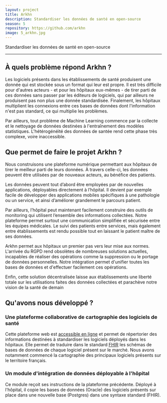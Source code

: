 ```yaml
---
layout: project
title: Arkhn
description: Standardiser les données de santé en open-source
season: 5
repository: https://github.com/arkhn
image: 5_arkhn.jpg
---
```


Standardiser les données de santé en open-source

---

## À quels problème répond Arkhn ?

Les logiciels présents dans les établissements de santé produisent une donnée qui est stockée sous un format qui leur est propre. Il est très difficile pour d'autres acteurs - et pour les hôpitaux eux-mêmes - de tirer parti de ces données sans passer par les éditeurs de logiciels, qui par ailleurs ne produisent pas non plus une donnée standardisée. Finalement, les hôpitaux multiplient les connexions entre ces bases de données dont l'information n'est pas standard, ce qui multiplie les problèmes.

Par ailleurs, tout problème de Machine Learning commence par la collecte et le nettoyage de données destinées à l'entraînement des modèles statistiques. L'hétérogénéité des données de santée rend cette phase très complexe, voire inaccessible.

## Que permet de faire le projet Arkhn ?

Nous construisons une plateforme numérique permettant aux hôpitaux de tirer le meilleur parti de leurs données. À travers celle-ci, les données peuvent être utilisées par de nouveaux acteurs, au bénéfice des patients.

Les données peuvent tout d’abord être employées par de nouvelles applications, déployables directement à l’hôpital. Il devient par exemple facile de développer des applications mobiles spécifiques à une pathologie ou un service, et ainsi d’améliorer grandement le parcours patient.

Par ailleurs, l’hôpital peut maintenant facilement construire des outils de monitoring qui utilisent l’ensemble des informations collectées. Notre plateforme permet surtout une communication simplifiée et sécurisée entre les équipes médicales. Le suivi des patients entre services, mais également entre établissements est rendu possible tout en laissant le patient maître de ses données.

Arkhn permet aux hôpitaux un premier pas vers leur mise aux normes. L'arrivée du RGPD rend obsolètes de nombreuses solutions actuelles, incapables de réaliser des opérations comme la suppression ou le portage de données personnelles. Notre intégration permet d'unifier toutes les bases de données et d'effectuer facilement ces opérations.

Enfin, cette solution décentralisée laisse aux établissements une liberté totale sur les utilisations faites des données collectées et parachève notre vision de la santé de demain

## Qu'avons nous développé ?

### Une plateforme collaborative de cartographie des logiciels de santé

Cette plateforme web est [accessible en ligne](https://live.arkhn.org) et permet de répertorier des informations destinées à standardiser les logiciels déployés dans les hôpitaux. Elle permet de traduire dans le standard [FHIR](https://www.hl7.org/fhir/) les schémas de bases de données de chaque logiciel présent sur le marché. Nous avons notamment commencé la cartographie des principaux logiciels présents sur le territoire français.

### Un module d'intégration de données déployable à l'hôpital

Ce module reçoit ses instructions de la plateforme précédente. Déployé à l'hôpital, il copie les bases de données (Oracle) des logiciels présents sur place dans une nouvelle base (Postgres) dans une syntaxe standard (FHIR).

